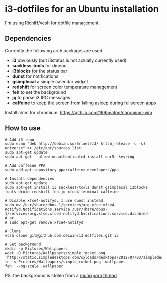 # i3-dotfiles for an Ubuntu installation

I'm using RichiH/vcsh for dotfile management.

## Dependencies
Currently the following arch packages are used:
- **i3** obviously (but i3status is not actually currently used)
- **suckless-tools** for dmenu
- **i3blocks** for the status bar
- **dunst** for notifications
- **gsimplecal** a simple calendar widget
- **redshift** for screen color temperature management
- **feh** to set the background
- **jq** to parse i3 IPC messages
- **caffeine** to keep the screen from falling asleep during fullscreen apps

Install cVim for chromium: https://github.com/1995eaton/chromium-vim

## How to use
```
# Add i3 repo
sudo echo "deb http://debian.sur5r.net/i3/ $(lsb_release -c -s) universe" >> /etc/apt/sources.list
sudo apt-get update
sudo apt-get --allow-unauthenticated install sur5r-keyring

# Add caffeine PPA
sudo add-apt-repository ppa:caffeine-developers/ppa

# Install dependencies
sudo apt-get update
sudo apt-get install i3 suckless-tools dunst gsimplecal i3blocks fonts-droid redshift feh jq xfce4-terminal caffeine

# Disable xfce4-notifyd. I use dunst instead
sudo mv /usr/share/dbus-1/services/org.xfce.xfce4-notifyd.Notifications.service /usr/share/dbus-1/services/org.xfce.xfce4-notifyd.Notifications.service.disabled
# or
# sudo apt-get remove xfce4-notifyd

# Clone  
vcsh clone git@github.com:deiwin/i3-dotfiles.git i3

# Set background
mkdir -p Pictures/Wallpapers
wget -O Pictures/Wallpapers/simple_rocket.png 'http://static.simpledesktops.com/uploads/desktops/2012/07/03/simpledesktops.png'
ln -s Pictures/Wallpapers/simple_rocket.png .wallpaper
feh  --bg-scale .wallpaper
```
PS. the background is stolen from a [/r/unixporn thread](http://www.reddit.com/r/unixporn/comments/2q6nbm/boringwmi3_fake_it_till_you_make_it/)
